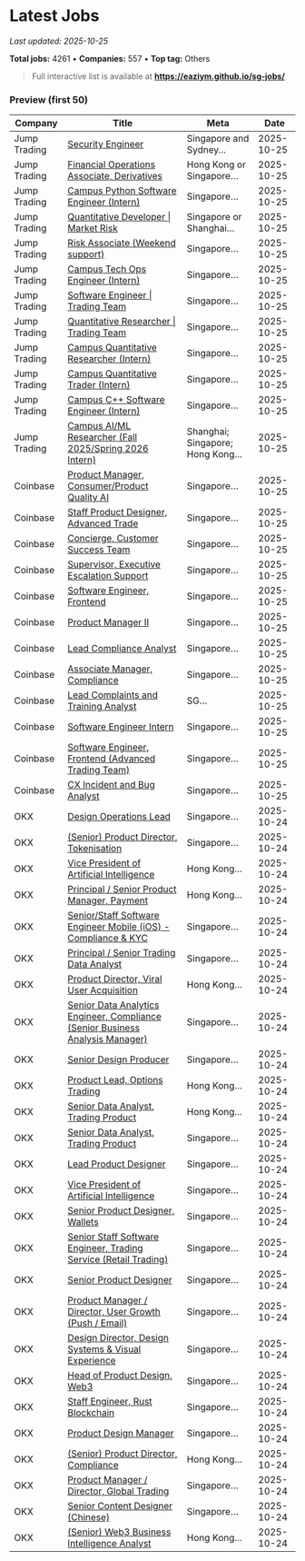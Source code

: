 # Latest Jobs

_Last updated: 2025-10-25_

**Total jobs:** 4261 • **Companies:** 557 • **Top tag:** Others

> Full interactive list is available at **https://eaziym.github.io/sg-jobs/**

### Preview (first 50)
| Company | Title | Meta | Date |
|---|---|---|---|
| Jump Trading | [Security Engineer](https://www.jumptrading.com/hr/job?gh_jid=6826011) | Singapore and Sydney… | 2025-10-25 |
| Jump Trading | [Financial Operations Associate, Derivatives](https://www.jumptrading.com/hr/job?gh_jid=7340122) | Hong Kong or  Singapore… | 2025-10-25 |
| Jump Trading | [Campus Python Software Engineer (Intern)](https://www.jumptrading.com/hr/job?gh_jid=7122882) | Singapore… | 2025-10-25 |
| Jump Trading | [Quantitative Developer \| Market Risk](https://www.jumptrading.com/hr/job?gh_jid=6920747) | Singapore or Shanghai… | 2025-10-25 |
| Jump Trading | [Risk Associate (Weekend support)](https://www.jumptrading.com/hr/job?gh_jid=6648897) | Singapore… | 2025-10-25 |
| Jump Trading | [Campus Tech Ops Engineer (Intern)](https://www.jumptrading.com/hr/job?gh_jid=6476934) | Singapore… | 2025-10-25 |
| Jump Trading | [Software Engineer \| Trading Team](https://www.jumptrading.com/hr/job?gh_jid=6084822) | Singapore… | 2025-10-25 |
| Jump Trading | [Quantitative Researcher \| Trading Team](https://www.jumptrading.com/hr/job?gh_jid=5870589) | Singapore… | 2025-10-25 |
| Jump Trading | [Campus Quantitative Researcher (Intern)](https://www.jumptrading.com/hr/job?gh_jid=7122916) | Singapore… | 2025-10-25 |
| Jump Trading | [Campus Quantitative Trader (Intern)](https://www.jumptrading.com/hr/job?gh_jid=7122922) | Singapore… | 2025-10-25 |
| Jump Trading | [Campus C++ Software Engineer (Intern)](https://www.jumptrading.com/hr/job?gh_jid=7122845) | Singapore… | 2025-10-25 |
| Jump Trading | [Campus AI/ML Researcher (Fall 2025/Spring 2026 Intern)](https://www.jumptrading.com/hr/job?gh_jid=7282220) | Shanghai; Singapore; Hong Kong… | 2025-10-25 |
| Coinbase | [Product Manager, Consumer/Product Quality AI](https://www.coinbase.com/careers/positions/7316982) | Singapore… | 2025-10-25 |
| Coinbase | [Staff Product Designer, Advanced Trade](https://www.coinbase.com/careers/positions/7270725) | Singapore… | 2025-10-25 |
| Coinbase | [Concierge, Customer Success Team](https://www.coinbase.com/careers/positions/7282606) | Singapore… | 2025-10-25 |
| Coinbase | [Supervisor, Executive Escalation Support](https://www.coinbase.com/careers/positions/7217536) | Singapore… | 2025-10-25 |
| Coinbase | [Software Engineer, Frontend](https://www.coinbase.com/careers/positions/6893916) | Singapore… | 2025-10-25 |
| Coinbase | [Product Manager II](https://www.coinbase.com/careers/positions/7273896) | Singapore… | 2025-10-25 |
| Coinbase | [Lead Compliance Analyst](https://www.coinbase.com/careers/positions/7297335) | Singapore… | 2025-10-25 |
| Coinbase | [Associate Manager, Compliance](https://www.coinbase.com/careers/positions/7182073) | Singapore… | 2025-10-25 |
| Coinbase | [Lead Complaints and Training Analyst](https://www.coinbase.com/careers/positions/7027270) | SG… | 2025-10-25 |
| Coinbase | [Software Engineer Intern](https://www.coinbase.com/careers/positions/7294091) | Singapore… | 2025-10-25 |
| Coinbase | [Software Engineer, Frontend (Advanced Trading Team)](https://www.coinbase.com/careers/positions/7351678) | Singapore… | 2025-10-25 |
| Coinbase | [CX Incident and Bug Analyst](https://www.coinbase.com/careers/positions/7300810) | Singapore… | 2025-10-25 |
| OKX | [Design Operations Lead](https://job-boards.greenhouse.io/okx/jobs/6242748003) | Singapore… | 2025-10-24 |
| OKX | [(Senior) Product Director, Tokenisation](https://job-boards.greenhouse.io/okx/jobs/6675627003) | Singapore… | 2025-10-24 |
| OKX | [Vice President of Artificial Intelligence](https://job-boards.greenhouse.io/okx/jobs/6651116003) | Hong Kong… | 2025-10-24 |
| OKX | [Principal / Senior Product Manager, Payment](https://job-boards.greenhouse.io/okx/jobs/6194768003) | Hong Kong… | 2025-10-24 |
| OKX | [Senior/Staff Software Engineer Mobile (iOS) - Compliance & KYC](https://job-boards.greenhouse.io/okx/jobs/6628055003) | Singapore… | 2025-10-24 |
| OKX | [Principal / Senior Trading Data Analyst](https://job-boards.greenhouse.io/okx/jobs/6639527003) | Singapore… | 2025-10-24 |
| OKX | [Product Director, Viral User Acquisition](https://job-boards.greenhouse.io/okx/jobs/6668213003) | Hong Kong… | 2025-10-24 |
| OKX | [Senior Data Analytics Engineer, Compliance (Senior Business Analysis Manager)](https://job-boards.greenhouse.io/okx/jobs/6949968003) | Singapore… | 2025-10-24 |
| OKX | [Senior Design Producer](https://job-boards.greenhouse.io/okx/jobs/6555369003) | Singapore… | 2025-10-24 |
| OKX | [Product Lead, Options Trading](https://job-boards.greenhouse.io/okx/jobs/7489085003) | Hong Kong… | 2025-10-24 |
| OKX | [Senior Data Analyst, Trading Product](https://job-boards.greenhouse.io/okx/jobs/7489938003) | Hong Kong… | 2025-10-24 |
| OKX | [Senior Data Analyst, Trading Product](https://job-boards.greenhouse.io/okx/jobs/6225586003) | Singapore… | 2025-10-24 |
| OKX | [Lead Product Designer](https://job-boards.greenhouse.io/okx/jobs/6278888003) | Singapore… | 2025-10-24 |
| OKX | [Vice President of Artificial Intelligence](https://job-boards.greenhouse.io/okx/jobs/6651115003) | Singapore… | 2025-10-24 |
| OKX | [Senior Product Designer, Wallets](https://job-boards.greenhouse.io/okx/jobs/6545604003) | Singapore… | 2025-10-24 |
| OKX | [Senior Staff Software Engineer, Trading Service (Retail Trading)](https://job-boards.greenhouse.io/okx/jobs/6664617003) | Singapore… | 2025-10-24 |
| OKX | [Senior Product Designer](https://job-boards.greenhouse.io/okx/jobs/6246527003) | Singapore… | 2025-10-24 |
| OKX | [Product Manager / Director, User Growth (Push / Email)](https://job-boards.greenhouse.io/okx/jobs/7450425003) | Singapore… | 2025-10-24 |
| OKX | [Design Director, Design Systems & Visual Experience](https://job-boards.greenhouse.io/okx/jobs/7488275003) | Singapore… | 2025-10-24 |
| OKX | [Head of Product Design, Web3](https://job-boards.greenhouse.io/okx/jobs/7488260003) | Singapore… | 2025-10-24 |
| OKX | [Staff Engineer, Rust Blockchain](https://job-boards.greenhouse.io/okx/jobs/5812160003) | Singapore… | 2025-10-24 |
| OKX | [Product Design Manager](https://job-boards.greenhouse.io/okx/jobs/6246528003) | Singapore… | 2025-10-24 |
| OKX | [(Senior) Product Director, Compliance](https://job-boards.greenhouse.io/okx/jobs/6481233003) | Hong Kong… | 2025-10-24 |
| OKX | [Product Manager / Director, Global Trading](https://job-boards.greenhouse.io/okx/jobs/6668208003) | Singapore… | 2025-10-24 |
| OKX | [Senior Content Designer (Chinese)](https://job-boards.greenhouse.io/okx/jobs/7494035003) | Singapore… | 2025-10-24 |
| OKX | [(Senior) Web3 Business Intelligence Analyst](https://job-boards.greenhouse.io/okx/jobs/6514733003) | Hong Kong… | 2025-10-24 |
